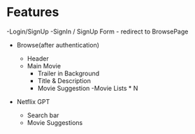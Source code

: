# Features
  -Login/SignUp
      -SignIn / SignUp Form
      - redirect to  BrowsePage

  - Browse(after authentication)
      - Header
      - Main Movie
           - Trailer in Background
           - Title & Description
           - Movie Suggestion
                 -Movie Lists * N

  - Netflix GPT
      - Search bar
      - Movie Suggestions